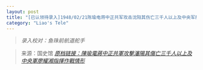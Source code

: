 ```yaml
---
layout: post
title: "[已认领待录入]1948/02/21陈瑜电蒋中正共军攻击沈阳其伤亡三千人以上及中央军廖耀湘指挥作战情形"
category: "Liao's Tele"
---
```


> *录入校对：鱼珠前航道舵手*

> 来源：国史馆 [*原档链接：陳瑜電蔣中正共軍攻擊瀋陽其傷亡三千人以上及中央軍廖耀湘指揮作戰情形*](https://ahonline.drnh.gov.tw/index.php?act=Display/image/5885993ED=7YLG#59J)
